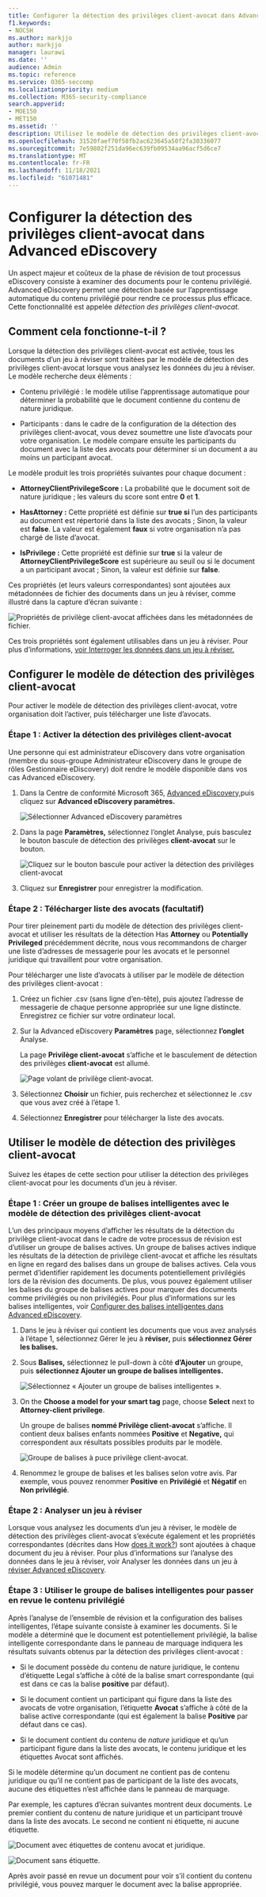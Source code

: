 ```yaml
---
title: Configurer la détection des privilèges client-avocat dans Advanced eDiscovery
f1.keywords:
- NOCSH
ms.author: markjjo
author: markjjo
manager: laurawi
ms.date: ''
audience: Admin
ms.topic: reference
ms.service: O365-seccomp
ms.localizationpriority: medium
ms.collection: M365-security-compliance
search.appverid:
- MOE150
- MET150
ms.assetid: ''
description: Utilisez le modèle de détection des privilèges client-avocat pour utiliser la détection basée sur l’apprentissage automatique du contenu privilégié lors de l’examen du contenu dans Advanced eDiscovery cas.
ms.openlocfilehash: 31520faef70f58fb2ac623645a50f2fa30336077
ms.sourcegitcommit: 7e59802f251da96ec639fb09534aa96acf5d6ce7
ms.translationtype: MT
ms.contentlocale: fr-FR
ms.lasthandoff: 11/18/2021
ms.locfileid: "61071481"
---
```

# <a name="set-up-attorney-client-privilege-detection-in-advanced-ediscovery"></a>Configurer la détection des privilèges client-avocat dans Advanced eDiscovery

Un aspect majeur et coûteux de la phase de révision de tout processus eDiscovery consiste à examiner des documents pour le contenu privilégié. Advanced eDiscovery permet une détection basée sur l’apprentissage automatique du contenu privilégié pour rendre ce processus plus efficace. Cette fonctionnalité est appelée *détection des privilèges client-avocat.*

## <a name="how-does-it-work"></a>Comment cela fonctionne-t-il ?

Lorsque la détection des privilèges client-avocat est activée, tous les documents d’un [](analyzing-data-in-review-set.md) jeu à réviser sont traitées par le modèle de détection des privilèges client-avocat lorsque vous analysez les données du jeu à réviser. Le modèle recherche deux éléments :

- Contenu privilégié : le modèle utilise l’apprentissage automatique pour déterminer la probabilité que le document contienne du contenu de nature juridique.

- Participants : dans le cadre de la configuration de la détection des privilèges client-avocat, vous devez soumettre une liste d’avocats pour votre organisation. Le modèle compare ensuite les participants du document avec la liste des avocats pour déterminer si un document a au moins un participant avocat.

Le modèle produit les trois propriétés suivantes pour chaque document :

- **AttorneyClientPrivilegeScore :** La probabilité que le document soit de nature juridique ; les valeurs du score sont entre **0** et **1**.

- **HasAttorney :** Cette propriété est définie sur **true si** l’un des participants au document est répertorié dans la liste des avocats ; Sinon, la valeur est **false**. La valeur est également **faux** si votre organisation n’a pas chargé de liste d’avocat.

- **IsPrivilege :** Cette propriété est définie sur **true** si la valeur de **AttorneyClientPrivilegeScore** est supérieure au seuil ou si le document a un participant avocat ;  Sinon, la valeur est définie sur **false**.

Ces propriétés (et leurs valeurs correspondantes) sont ajoutées aux métadonnées de fichier des documents dans un jeu à réviser, comme illustré dans la capture d’écran suivante :

![Propriétés de privilège client-avocat affichées dans les métadonnées de fichier.](../media/AeDAttorneyClientPrivilegeMetadata.png)

Ces trois propriétés sont également utilisables dans un jeu à réviser. Pour plus d’informations, [voir Interroger les données dans un jeu à réviser.](review-set-search.md)

## <a name="set-up-the-attorney-client-privilege-detection-model"></a>Configurer le modèle de détection des privilèges client-avocat

Pour activer le modèle de détection des privilèges client-avocat, votre organisation doit l’activer, puis télécharger une liste d’avocats.

### <a name="step-1-turn-on-attorney-client-privilege-detection"></a>Étape 1 : Activer la détection des privilèges client-avocat

Une personne qui est administrateur eDiscovery dans votre organisation (membre du sous-groupe Administrateur eDiscovery dans le groupe de rôles Gestionnaire eDiscovery) doit rendre le modèle disponible dans vos cas Advanced eDiscovery.

1. Dans la Centre de conformité Microsoft 365, [Advanced eDiscovery,](https://go.microsoft.com/fwlink/p/?linkid=2173764)puis cliquez sur **Advanced eDiscovery paramètres.**

   ![Sélectionner Advanced eDiscovery paramètres](..\media\HistoricalVersions1.png)

2. Dans la page **Paramètres,** sélectionnez l’onglet Analyse, puis basculez le bouton bascule de détection des privilèges **client-avocat** sur le bouton. 

   ![Cliquez sur le bouton bascule pour activer la détection des privilèges client-avocat](..\media\TurnOnAttorneyClientPrivilegeDetection.png)

3. Cliquez sur **Enregistrer** pour enregistrer la modification.

### <a name="step-2-upload-a-list-of-attorneys-optional"></a>Étape 2 : Télécharger liste des avocats (facultatif)

Pour tirer pleinement parti du modèle de détection des privilèges client-avocat et utiliser les résultats de la détection Has **Attorney** ou **Potentially Privileged** précédemment décrite, nous vous recommandons de charger une liste d’adresses de messagerie pour les avocats et le personnel juridique qui travaillent pour votre organisation.

Pour télécharger une liste d’avocats à utiliser par le modèle de détection des privilèges client-avocat :

1. Créez un fichier .csv (sans ligne d’en-tête), puis ajoutez l’adresse de messagerie de chaque personne appropriée sur une ligne distincte. Enregistrez ce fichier sur votre ordinateur local.

2. Sur la Advanced eDiscovery **Paramètres** page, sélectionnez **l’onglet** Analyse.

   La page **Privilège client-avocat** s’affiche et le basculement de détection des privilèges **client-avocat** est allumé.

   ![Page volant de privilège client-avocat.](../media/AeDUploadAttorneyList.png)

3. Sélectionnez **Choisir** un fichier, puis recherchez et sélectionnez le .csv que vous avez créé à l’étape 1.

4. Sélectionnez **Enregistrer** pour télécharger la liste des avocats.

## <a name="use-the-attorney-client-privilege-detection-model"></a>Utiliser le modèle de détection des privilèges client-avocat

Suivez les étapes de cette section pour utiliser la détection des privilèges client-avocat pour les documents d’un jeu à réviser.

### <a name="step-1-create-a-smart-tag-group-with-attorney-client-privilege-detection-model"></a>Étape 1 : Créer un groupe de balises intelligentes avec le modèle de détection des privilèges client-avocat

L’un des principaux moyens d’afficher les résultats de la détection du privilège client-avocat dans le cadre de votre processus de révision est d’utiliser un groupe de balises actives. Un groupe de balises actives indique les résultats de la détection de privilège client-avocat et affiche les résultats en ligne en regard des balises dans un groupe de balises actives. Cela vous permet d’identifier rapidement les documents potentiellement privilégiés lors de la révision des documents. De plus, vous pouvez également utiliser les balises du groupe de balises actives pour marquer des documents comme privilégiés ou non privilégiés. Pour plus d’informations sur les balises intelligentes, voir [Configurer des balises intelligentes dans Advanced eDiscovery](smart-tags.md).

1. Dans le jeu à réviser qui contient les documents que vous avez analysés à l’étape 1, sélectionnez Gérer le jeu à **réviser,** puis **sélectionnez Gérer les balises.**

2. Sous **Balises,** sélectionnez le pull-down à côté **d’Ajouter** un groupe, puis **sélectionnez Ajouter un groupe de balises intelligentes.**

   ![Sélectionnez « Ajouter un groupe de balises intelligentes ».](../media/AeDCreateSmartTag.png)

3. On the **Choose a model for your smart tag** page, choose **Select** next to **Attorney-client privilege**.

   Un groupe de balises **nommé Privilège client-avocat** s’affiche. Il contient deux balises enfants nommées **Positive** et **Negative,** qui correspondent aux résultats possibles produits par le modèle.

   ![Groupe de balises à puce privilège client-avocat.](../media/AeDAttorneyClientSmartTagGroup.png)

3. Renommez le groupe de balises et les balises selon votre avis. Par exemple, vous pouvez renommer **Positive** en **Privilégié** et **Négatif** en **Non privilégié**.

### <a name="step-2-analyze-a-review-set"></a>Étape 2 : Analyser un jeu à réviser

Lorsque vous analysez les documents d’un jeu à réviser, le modèle de détection des privilèges client-avocat s’exécute également et les propriétés correspondantes (décrites dans How [does it work?](#how-does-it-work)) sont ajoutées à chaque document du jeu à réviser. Pour plus d’informations sur l’analyse des données dans le jeu à réviser, voir Analyser les données dans un jeu à [réviser Advanced eDiscovery](analyzing-data-in-review-set.md).

### <a name="step-3-use-the-smart-tag-group-for-review-of-privileged-content"></a>Étape 3 : Utiliser le groupe de balises intelligentes pour passer en revue le contenu privilégié

Après l’analyse de l’ensemble de révision et la configuration des balises intelligentes, l’étape suivante consiste à examiner les documents. Si le modèle a déterminé que le document est  potentiellement privilégié, la balise intelligente correspondante dans le panneau de marquage indiquera les résultats suivants obtenus par la détection des privilèges client-avocat :

- Si le document possède du contenu de  nature juridique, le contenu d’étiquette Legal s’affiche à côté de la balise smart correspondante (qui est dans ce cas la balise **positive** par défaut).

- Si le document contient un participant qui figure dans la liste des avocats de votre organisation, l’étiquette **Avocat** s’affiche à côté de la balise active correspondante (qui est également la balise **Positive** par défaut dans ce cas).

- Si le document contient du contenu de *nature* juridique et qu’un  participant  figure dans la liste des avocats, le contenu juridique et les étiquettes Avocat sont affichés. 

Si le modèle détermine qu’un document ne contient pas de contenu juridique ou qu’il ne contient pas de participant de la liste des avocats, aucune des étiquettes n’est affichée dans le panneau de marquage.

Par exemple, les captures d’écran suivantes montrent deux documents. Le premier contient du contenu de nature juridique et un participant trouvé dans la liste des avocats. Le second ne contient ni étiquette, ni aucune étiquette.

![Document avec étiquettes de contenu avocat et juridique.](../media/AeDTaggingPanelLegalContentAttorney.png)

![Document sans étiquette.](../media/AeDTaggingPanelNegative.png)

Après avoir passé en revue un document pour voir s’il contient du contenu privilégié, vous pouvez marquer le document avec la balise appropriée.
